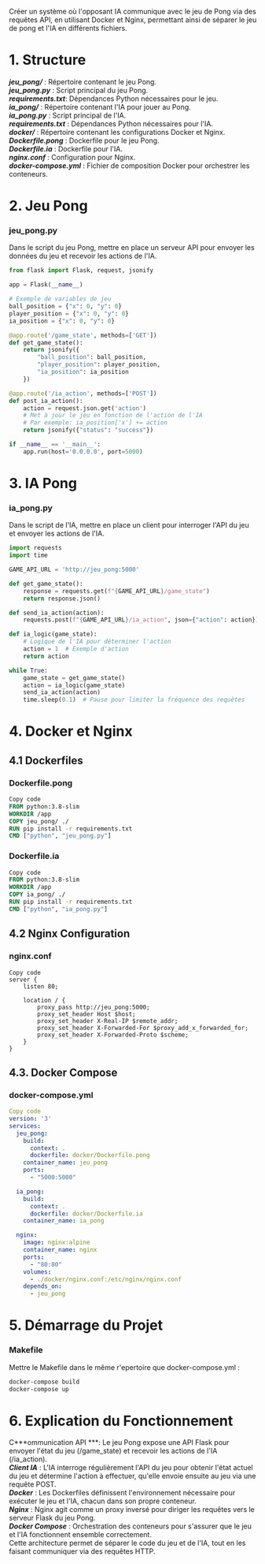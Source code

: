 Créer un système où l'opposant IA communique avec le jeu de Pong via des requêtes API, en utilisant Docker et Nginx, permettant ainsi de séparer le jeu de pong et l'IA en différents fichiers.

# 1. Structure

***jeu_pong/*** : Répertoire contenant le jeu Pong.\
***jeu_pong.py*** : Script principal du jeu Pong.\
***requirements.txt***: Dépendances Python nécessaires pour le jeu.\
***ia_pong/*** : Répertoire contenant l'IA pour jouer au Pong.\
***ia_pong.py*** : Script principal de l'IA.\
***requirements.txt*** : Dépendances Python nécessaires pour l'IA.\
***docker/*** : Répertoire contenant les configurations Docker et Nginx.\
***Dockerfile.pong*** : Dockerfile pour le jeu Pong.\
***Dockerfile.ia*** : Dockerfile pour l'IA.\
***nginx.conf*** : Configuration pour Nginx.\
***docker-compose.yml*** : Fichier de composition Docker pour orchestrer les conteneurs.

# 2. Jeu Pong
### jeu_pong.py
Dans le script du jeu Pong, mettre en place un serveur API pour envoyer les données du jeu et recevoir les actions de l'IA.

```python
from flask import Flask, request, jsonify

app = Flask(__name__)

# Exemple de variables de jeu
ball_position = {"x": 0, "y": 0}
player_position = {"x": 0, "y": 0}
ia_position = {"x": 0, "y": 0}

@app.route('/game_state', methods=['GET'])
def get_game_state():
    return jsonify({
        "ball_position": ball_position,
        "player_position": player_position,
        "ia_position": ia_position
    })

@app.route('/ia_action', methods=['POST'])
def post_ia_action():
    action = request.json.get('action')
    # Met à jour le jeu en fonction de l'action de l'IA
    # Par exemple: ia_position['x'] += action
    return jsonify({"status": "success"})

if __name__ == '__main__':
    app.run(host='0.0.0.0', port=5000)
```

# 3. IA Pong
### ia_pong.py
Dans le script de l'IA, mettre en place un client pour interroger l'API du jeu et envoyer les actions de l'IA.

```python
import requests
import time

GAME_API_URL = 'http://jeu_pong:5000'

def get_game_state():
    response = requests.get(f"{GAME_API_URL}/game_state")
    return response.json()

def send_ia_action(action):
    requests.post(f"{GAME_API_URL}/ia_action", json={"action": action})

def ia_logic(game_state):
    # Logique de l'IA pour déterminer l'action
    action = 1  # Exemple d'action
    return action

while True:
    game_state = get_game_state()
    action = ia_logic(game_state)
    send_ia_action(action)
    time.sleep(0.1)  # Pause pour limiter la fréquence des requêtes
```

# 4. Docker et Nginx
## 4.1 Dockerfiles
### Dockerfile.pong
```dockerfile
Copy code
FROM python:3.8-slim
WORKDIR /app
COPY jeu_pong/ ./
RUN pip install -r requirements.txt
CMD ["python", "jeu_pong.py"]
```
### Dockerfile.ia
```dockerfile
Copy code
FROM python:3.8-slim
WORKDIR /app
COPY ia_pong/ ./
RUN pip install -r requirements.txt
CMD ["python", "ia_pong.py"]
```
## 4.2 Nginx Configuration
### nginx.conf

```nginx
Copy code
server {
    listen 80;

    location / {
        proxy_pass http://jeu_pong:5000;
        proxy_set_header Host $host;
        proxy_set_header X-Real-IP $remote_addr;
        proxy_set_header X-Forwarded-For $proxy_add_x_forwarded_for;
        proxy_set_header X-Forwarded-Proto $scheme;
    }
}
```
## 4.3. Docker Compose
### docker-compose.yml
```yaml
Copy code
version: '3'
services:
  jeu_pong:
    build:
      context: .
      dockerfile: docker/Dockerfile.pong
    container_name: jeu_pong
    ports:
      - "5000:5000"

  ia_pong:
    build:
      context: .
      dockerfile: docker/Dockerfile.ia
    container_name: ia_pong

  nginx:
    image: nginx:alpine
    container_name: nginx
    ports:
      - "80:80"
    volumes:
      - ./docker/nginx.conf:/etc/nginx/nginx.conf
    depends_on:
      - jeu_pong
```
# 5. Démarrage du Projet
### Makefile
Mettre le Makefile dans le même r'epertoire que docker-compose.yml :
```bash
docker-compose build
docker-compose up
```

# 6. Explication du Fonctionnement
C***ommunication API ***: Le jeu Pong expose une API Flask pour envoyer l'état du jeu (/game_state) et recevoir les actions de l'IA (/ia_action).\
***Client IA*** : L'IA interroge régulièrement l'API du jeu pour obtenir l'état actuel du jeu et détermine l'action à effectuer, qu'elle envoie ensuite au jeu via une requête POST.\
***Docker*** : Les Dockerfiles définissent l'environnement nécessaire pour exécuter le jeu et l'IA, chacun dans son propre conteneur.\
***Nginx*** : Nginx agit comme un proxy inversé pour diriger les requêtes vers le serveur Flask du jeu Pong.\
***Docker Compose*** : Orchestration des conteneurs pour s'assurer que le jeu et l'IA fonctionnent ensemble correctement.\
Cette architecture permet de séparer le code du jeu et de l'IA, tout en les faisant communiquer via des requêtes HTTP.